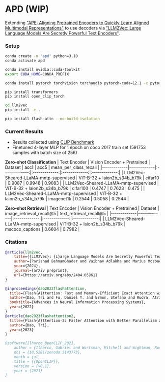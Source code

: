 # APD (WIP)
Extending ["APE: Aligning Pretrained Encoders to Quickly Learn Aligned Multimodal Representations"](https://arxiv.org/abs/2210.03927) to use decoders via ["LLM2Vec: Large Language Models Are Secretly Powerful Text Encoders"](https://arxiv.org/abs/2404.05961).


### Setup
```bash
conda create -n "apd" python=3.10
conda activate apd

conda install nvidia::cuda-toolkit
export CUDA_HOME=CONDA_PREFIX

conda install pytorch torchvision torchaudio pytorch-cuda=12.1 -c pytorch -c nvidia

pip install transformers
pip install open_clip_torch

cd llm2vec
pip install -e .

pip install flash-attn --no-build-isolation
```

### Current Results
- Results collected using [CLIP Benchmark](https://github.com/LAION-AI/CLIP_benchmark)
- Finetuned 4-layer MLP for 1 epoch on coco 2017 train set (591753 samples with batch size of 256)

**Zero-shot Classification**
| Text Encoder | Vision Encoder + Pretrained | Dataset | acc1 | acc5 | mean_per_class_recall |
|-------------|-------------|:-------------:|:-------------:|:-------------:|:-------------:|
| LLM2Vec-Sheared-LLaMA-mntp-supervised | ViT-B-32 + laion2b_s34b_b79k | cifar10 | 0.9087 | 0.9948 | 0.9083 |
| LLM2Vec-Sheared-LLaMA-mntp-supervised | ViT-B-32 + laion2b_s34b_b79k | cifar100 | 0.4747 | 0.7623 | 0.475 |
| LLM2Vec-Sheared-LLaMA-mntp-supervised | ViT-B-32 + laion2b_s34b_b79k | imagenet1k | 0.2544 | 0.5058 | 0.2544 |

**Zero-shot Retrieval**
| Text Encoder | Vision Encoder + Pretrained | Dataset | image_retrieval_recall@5 | text_retrieval_recall@5 |
|-------------|-------------|:-------------:|:-------------:|:-------------:|
| LLM2Vec-Sheared-LLaMA-mntp-supervised | ViT-B-32 + laion2b_s34b_b79k | mscoco_captions | 0.6604 | 0.7982 |


### Citations
```bibtex
@article{llm2vec,
    title={{LLM2Vec}: {L}arge Language Models Are Secretly Powerful Text Encoders}, 
    author={Parishad BehnamGhader and Vaibhav Adlakha and Marius Mosbach and Dzmitry Bahdanau and Nicolas Chapados and Siva Reddy},
    year={2024},
    journal={arXiv preprint},
    url={https://arxiv.org/abs/2404.05961}
}

@inproceedings{dao2022flashattention,
  title={Flash{A}ttention: Fast and Memory-Efficient Exact Attention with {IO}-Awareness},
  author={Dao, Tri and Fu, Daniel Y. and Ermon, Stefano and Rudra, Atri and R{\'e}, Christopher},
  booktitle={Advances in Neural Information Processing Systems},
  year={2022}
}
@article{dao2023flashattention2,
  title={Flash{A}ttention-2: Faster Attention with Better Parallelism and Work Partitioning},
  author={Dao, Tri},
  year={2023}
}

@software{Ilharco_OpenCLIP_2021,
    author = {Ilharco, Gabriel and Wortsman, Mitchell and Wightman, Ross and Gordon, Cade and Carlini, Nicholas and Taori, Rohan and Dave, Achal and Shankar, Vaishaal and Namkoong, Hongseok and Miller, John and Hajishirzi, Hannaneh and Farhadi, Ali and Schmidt, Ludwig},
    doi = {10.5281/zenodo.5143773},
    month = jul,
    title = {{OpenCLIP}},
    version = {v0.1},
    year = {2021}
}
```
